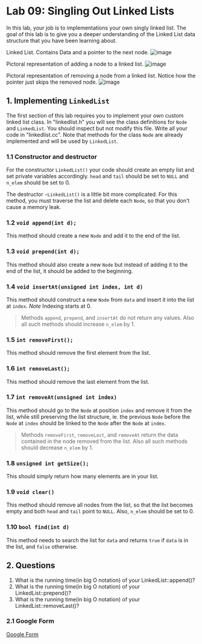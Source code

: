 # Lab 09: Singling Out Linked Lists

In this lab, your job is to implementations your own singly linked list.  The goal of this lab is to give you a deeper understanding of the Linked List data structure that you have been learning about.

Linked List. Contains Data and a pointer to the next node.
![image](http://www.java2novice.com/images/linked_list.png)

Pictoral representation of adding a node to a linked list.
![image](http://www.java2novice.com/images/sll_insert_after.png)

Pictoral representation of removing a node from a linked list. Notice how the pointer just skips the removed node.
![image](http://www.java2novice.com/images/sll_delete_after.png)

## 1. Implementing `LinkedList`

The first section of this lab requires you to implement your own custom linked list class.  In "linkedlist.h" you will see the class definitions for `Node` and `LinkedList`.  You should inspect but not modify this file.  Write all your code in "linkedlist.cc".  Note that methods for the class `Node` are already implemented and will be used by `LinkedList`.

### 1.1 Constructor and destructor
For the constructor `LinkedList()` your code should create an empty list and set private variables accordingly.  `head` and `tail` should be set to `NULL` and `n_elem` should be set to 0.

The destructor `~LinkedList()` is a little bit more complicated.  For this method, you must traverse the list and delete each `Node`, so that you don't cause a memory leak.

### 1.2 `void append(int d);`

This method should create a new `Node` and add it to the end of the list.

### 1.3 `void prepend(int d);`

This method should also create a new `Node` but instead of adding it to the end of the list, it should be added to the beginning.

### 1.4 `void insertAt(unsigned int index, int d)`

This method should construct a new `Node` from `data` and insert it into the list at `index`.  _Note_ Indexing starts at 0.

> Methods `append`, `prepend`, and `insertAt` do not return any values.  Also all such methods should increase `n_elem` by 1.

### 1.5 `int removeFirst();`

This method should remove the first element from the list.

### 1.6 `int removeLast();`

This method should remove the last element from the list.

### 1.7 `int removeAt(unsigned int index)`

This method should go to the `Node` at position `index` and remove it from the list, while still preserving the list structure, ie. the previous `Node` before the `Node` at `index` should be linked to the `Node` after the `Node` at `index`.  

> Methods `removeFirst`, `removeLast`, and `removeAt` return the data contained in the node removed from the list.  Also all such methods should decrease `n_elem` by 1.

### 1.8 `unsigned int getSize();`

This should simply return how many elements are in your list.

### 1.9 `void clear()`

This method should remove all nodes from the list, so that the list becomes empty and both `head` and `tail` point to `NULL`.  Also, `n_elem` should be set to 0.

### 1.10 `bool find(int d)`

This method needs to search the list for `data` and returns `true` if `data` is in the list, and `false` otherwise.


## 2. Questions

1.  What is the running time(in big O notation) of your LinkedList::append()?
2.  What is the running time(in big O notation) of your LinkedList::prepend()?
3.  What is the running time(in big O notation) of your LinkedList::removeLast()?

### 2.1 Google Form

[Google Form](https://docs.google.com/forms/d/1ZjCythG0R3Ytb4dhpSS2ZlgLMO5gkMZv8B9ZfBorIaY/edit)
